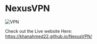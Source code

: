 # NexusVPN

![VPN](https://github.com/khanahmed22/NexusVPN/assets/149488316/6dce6441-a855-4b5c-bcc4-f384acc55c9f)

Check out the Live website Here:  
 https://khanahmed22.github.io/NexusVPN/

